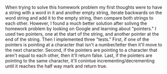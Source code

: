 When trying to solve this homework problem my first thoughts were to have a string with a word in it and another empty string, iterate backwards on the word string and add it to the empty string, then compare both strings to each other. However, I found a much better solution after solivng the homework problem by looking on Google and learning about "pointers." I used two pointers, one at the start of the string, and another pointer at the end of the string. Then I implemented three "tests." First, if one of the pointers is pointing at a character that isn't a number/letter then it'll move to the next character. Second, if the pointers are pointing to a character that aren't equal to each other, then it'll return false. Last, if the pointers are pointing to the same character, it'll conintue incrementing/decrementing until it reaches the half way mark and return true.
